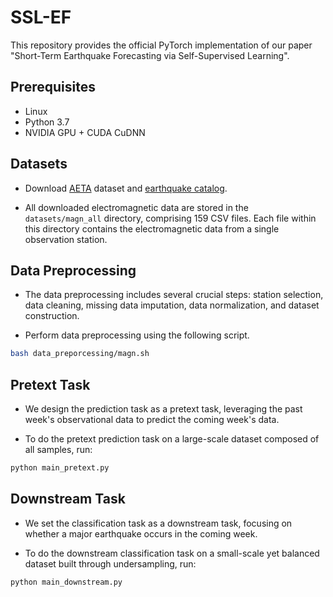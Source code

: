 # SSL-EF

This repository provides the official PyTorch implementation of our paper "Short-Term Earthquake Forecasting via Self-Supervised Learning".

## Prerequisites

- Linux
- Python 3.7
- NVIDIA GPU + CUDA CuDNN

## Datasets

- Download [AETA](https://platform.aeta.cn/zh-CN/competitionpage/download) dataset and [earthquake catalog](https://news.ceic.ac.cn/index.html?time=1704271080).

- All downloaded electromagnetic data are stored in the `datasets/magn_all` directory, comprising 159 CSV files. Each file within this directory contains the electromagnetic data from a single observation station.

## Data Preprocessing

- The data preprocessing includes several crucial steps: station selection, data cleaning, missing data imputation, data normalization, and dataset construction.

- Perform data preprocessing using the following script.

```bash
bash data_preporcessing/magn.sh
```

## Pretext Task

- We design the prediction task as a pretext task, leveraging the past week's observational data to predict the coming week's data.

- To do the pretext prediction task on a large-scale dataset composed of all samples, run:

```bash
python main_pretext.py
```

## Downstream Task

- We set the classification task as a downstream task, focusing on whether a major earthquake occurs in the coming week.

- To do the downstream classification task on a small-scale yet balanced dataset built through undersampling, run:

```bash
python main_downstream.py
```